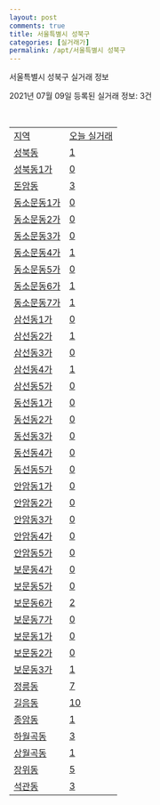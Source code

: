 ```yaml
---
layout: post
comments: true
title: 서울특별시 성북구
categories: [실거래가]
permalink: /apt/서울특별시 성북구
---
```


서울특별시 성북구 실거래 정보

2021년 07월 09일 등록된 실거래 정보: 3건

<script type="text/javascript">
  google.charts.load('current', {'packages':['corechart']});
  google.charts.setOnLoadCallback(drawChart);

  function drawChart() {
    var data = google.visualization.arrayToDataTable([['거래일', '매매', '전월세', '전매'], ['20-07', 335, 510, 11], ['20-08', 254, 532, 13], ['20-09', 147, 481, 2], ['20-10', 170, 491, 6], ['20-11', 270, 508, 6], ['20-12', 318, 562, 13], ['21-01', 309, 634, 4], ['21-02', 206, 688, 4], ['21-03', 214, 701, 4], ['21-04', 173, 497, 0], ['21-05', 236, 462, 1], ['21-06', 138, 357, 0], ['21-07', 1, 59, 0]]);

    var options = {
      title: '최근 1년간 유형별 거래량 추이',
      legend: { position: 'bottom' }
    };

    var chart = new google.visualization.LineChart(document.getElementById('columnchart_material'));
    chart.draw(data, (options));
  }
</script>

<div id="columnchart_material" style="width: 95%; margin-left: -35px"></div>
<br>
<table class="sortable">
  <tr>
    <td><a href="#">지역</a></td>
    <td><a href="#">오늘 실거래</a></td>
  </tr>

  
  <tr class="item">
    <td><a href="서울특별시 성북구 성북동">성북동</a></td>
    <td><a href="서울특별시 성북구 성북동">1</a></td>
  </tr>
    

  <tr class="item">
    <td><a href="서울특별시 성북구 성북동1가">성북동1가</a></td>
    <td><a href="서울특별시 성북구 성북동1가">0</a></td>
  </tr>
    

  <tr class="item">
    <td><a href="서울특별시 성북구 돈암동">돈암동</a></td>
    <td><a href="서울특별시 성북구 돈암동">3</a></td>
  </tr>
    

  <tr class="item">
    <td><a href="서울특별시 성북구 동소문동1가">동소문동1가</a></td>
    <td><a href="서울특별시 성북구 동소문동1가">0</a></td>
  </tr>
    

  <tr class="item">
    <td><a href="서울특별시 성북구 동소문동2가">동소문동2가</a></td>
    <td><a href="서울특별시 성북구 동소문동2가">0</a></td>
  </tr>
    

  <tr class="item">
    <td><a href="서울특별시 성북구 동소문동3가">동소문동3가</a></td>
    <td><a href="서울특별시 성북구 동소문동3가">0</a></td>
  </tr>
    

  <tr class="item">
    <td><a href="서울특별시 성북구 동소문동4가">동소문동4가</a></td>
    <td><a href="서울특별시 성북구 동소문동4가">1</a></td>
  </tr>
    

  <tr class="item">
    <td><a href="서울특별시 성북구 동소문동5가">동소문동5가</a></td>
    <td><a href="서울특별시 성북구 동소문동5가">0</a></td>
  </tr>
    

  <tr class="item">
    <td><a href="서울특별시 성북구 동소문동6가">동소문동6가</a></td>
    <td><a href="서울특별시 성북구 동소문동6가">1</a></td>
  </tr>
    

  <tr class="item">
    <td><a href="서울특별시 성북구 동소문동7가">동소문동7가</a></td>
    <td><a href="서울특별시 성북구 동소문동7가">1</a></td>
  </tr>
    

  <tr class="item">
    <td><a href="서울특별시 성북구 삼선동1가">삼선동1가</a></td>
    <td><a href="서울특별시 성북구 삼선동1가">0</a></td>
  </tr>
    

  <tr class="item">
    <td><a href="서울특별시 성북구 삼선동2가">삼선동2가</a></td>
    <td><a href="서울특별시 성북구 삼선동2가">1</a></td>
  </tr>
    

  <tr class="item">
    <td><a href="서울특별시 성북구 삼선동3가">삼선동3가</a></td>
    <td><a href="서울특별시 성북구 삼선동3가">0</a></td>
  </tr>
    

  <tr class="item">
    <td><a href="서울특별시 성북구 삼선동4가">삼선동4가</a></td>
    <td><a href="서울특별시 성북구 삼선동4가">1</a></td>
  </tr>
    

  <tr class="item">
    <td><a href="서울특별시 성북구 삼선동5가">삼선동5가</a></td>
    <td><a href="서울특별시 성북구 삼선동5가">0</a></td>
  </tr>
    

  <tr class="item">
    <td><a href="서울특별시 성북구 동선동1가">동선동1가</a></td>
    <td><a href="서울특별시 성북구 동선동1가">0</a></td>
  </tr>
    

  <tr class="item">
    <td><a href="서울특별시 성북구 동선동2가">동선동2가</a></td>
    <td><a href="서울특별시 성북구 동선동2가">0</a></td>
  </tr>
    

  <tr class="item">
    <td><a href="서울특별시 성북구 동선동3가">동선동3가</a></td>
    <td><a href="서울특별시 성북구 동선동3가">0</a></td>
  </tr>
    

  <tr class="item">
    <td><a href="서울특별시 성북구 동선동4가">동선동4가</a></td>
    <td><a href="서울특별시 성북구 동선동4가">0</a></td>
  </tr>
    

  <tr class="item">
    <td><a href="서울특별시 성북구 동선동5가">동선동5가</a></td>
    <td><a href="서울특별시 성북구 동선동5가">0</a></td>
  </tr>
    

  <tr class="item">
    <td><a href="서울특별시 성북구 안암동1가">안암동1가</a></td>
    <td><a href="서울특별시 성북구 안암동1가">0</a></td>
  </tr>
    

  <tr class="item">
    <td><a href="서울특별시 성북구 안암동2가">안암동2가</a></td>
    <td><a href="서울특별시 성북구 안암동2가">0</a></td>
  </tr>
    

  <tr class="item">
    <td><a href="서울특별시 성북구 안암동3가">안암동3가</a></td>
    <td><a href="서울특별시 성북구 안암동3가">0</a></td>
  </tr>
    

  <tr class="item">
    <td><a href="서울특별시 성북구 안암동4가">안암동4가</a></td>
    <td><a href="서울특별시 성북구 안암동4가">0</a></td>
  </tr>
    

  <tr class="item">
    <td><a href="서울특별시 성북구 안암동5가">안암동5가</a></td>
    <td><a href="서울특별시 성북구 안암동5가">0</a></td>
  </tr>
    

  <tr class="item">
    <td><a href="서울특별시 성북구 보문동4가">보문동4가</a></td>
    <td><a href="서울특별시 성북구 보문동4가">0</a></td>
  </tr>
    

  <tr class="item">
    <td><a href="서울특별시 성북구 보문동5가">보문동5가</a></td>
    <td><a href="서울특별시 성북구 보문동5가">0</a></td>
  </tr>
    

  <tr class="item">
    <td><a href="서울특별시 성북구 보문동6가">보문동6가</a></td>
    <td><a href="서울특별시 성북구 보문동6가">2</a></td>
  </tr>
    

  <tr class="item">
    <td><a href="서울특별시 성북구 보문동7가">보문동7가</a></td>
    <td><a href="서울특별시 성북구 보문동7가">0</a></td>
  </tr>
    

  <tr class="item">
    <td><a href="서울특별시 성북구 보문동1가">보문동1가</a></td>
    <td><a href="서울특별시 성북구 보문동1가">0</a></td>
  </tr>
    

  <tr class="item">
    <td><a href="서울특별시 성북구 보문동2가">보문동2가</a></td>
    <td><a href="서울특별시 성북구 보문동2가">0</a></td>
  </tr>
    

  <tr class="item">
    <td><a href="서울특별시 성북구 보문동3가">보문동3가</a></td>
    <td><a href="서울특별시 성북구 보문동3가">1</a></td>
  </tr>
    

  <tr class="item">
    <td><a href="서울특별시 성북구 정릉동">정릉동</a></td>
    <td><a href="서울특별시 성북구 정릉동">7</a></td>
  </tr>
    

  <tr class="item">
    <td><a href="서울특별시 성북구 길음동">길음동</a></td>
    <td><a href="서울특별시 성북구 길음동">10</a></td>
  </tr>
    

  <tr class="item">
    <td><a href="서울특별시 성북구 종암동">종암동</a></td>
    <td><a href="서울특별시 성북구 종암동">1</a></td>
  </tr>
    

  <tr class="item">
    <td><a href="서울특별시 성북구 하월곡동">하월곡동</a></td>
    <td><a href="서울특별시 성북구 하월곡동">3</a></td>
  </tr>
    

  <tr class="item">
    <td><a href="서울특별시 성북구 상월곡동">상월곡동</a></td>
    <td><a href="서울특별시 성북구 상월곡동">1</a></td>
  </tr>
    

  <tr class="item">
    <td><a href="서울특별시 성북구 장위동">장위동</a></td>
    <td><a href="서울특별시 성북구 장위동">5</a></td>
  </tr>
    

  <tr class="item">
    <td><a href="서울특별시 성북구 석관동">석관동</a></td>
    <td><a href="서울특별시 성북구 석관동">3</a></td>
  </tr>
    


</table>


    